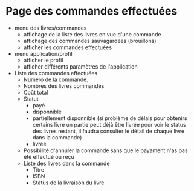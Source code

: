 # Page des commandes effectuées

- menu des livres/commandes
  - affichage de la liste des livres en vue d'une commande
  - affichage des commandes sauvagardées (brouillons)
  - afficher les commandes effectuées
- menu application/profil
  - afficher le profil
  - afficher différents paramètres de l'application
- Liste des commandes effectuées
  - Numéro de la commande.
  - Nombres des livres commandés
  - Coût total
  - Statut
    - payé
    - disponnible
    - partiellement disponnible (si problème de délais pour obtenirs certains livre un partie peut déjà être livrée pour voir le status des livres restant, il faudra consulter le détail de chaque livre dans la commande)
    - livrée
  - Possibilité d'annuler la commande sans que le payament n'as pas été effectué ou reçu
  - Liste des livres dans la commande
    - Titre
    - ISBN
    - Status de la livraison du livre
